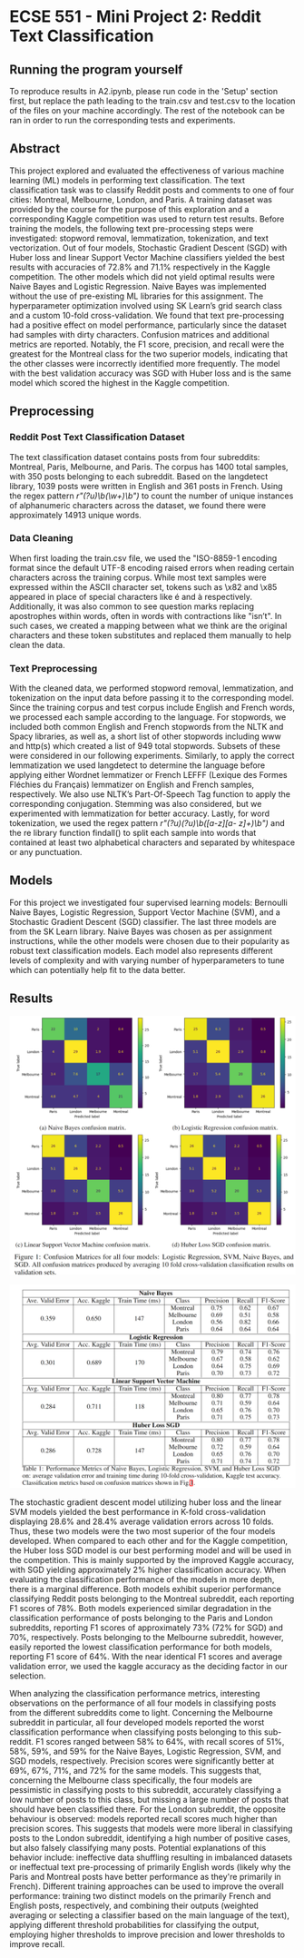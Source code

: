 # ECSE 551 - Mini Project 2: Reddit Text Classification

## Running the program yourself
To reproduce results in A2.ipynb, please run code in the 'Setup' section first, but replace the path leading to the train.csv and test.csv to the location of the files on your machine accordingly. The rest of the notebook can be ran in order to run the corresponding tests and experiments. 

## Abstract

This project explored and evaluated the effectiveness of various machine learning
(ML) models in performing text classification. The text classification task was to
classify Reddit posts and comments to one of four cities: Montreal, Melbourne,
London, and Paris. A training dataset was provided by the course for the purpose
of this exploration and a corresponding Kaggle competition was used to return test
results. Before training the models, the following text pre-processing steps were
investigated: stopword removal, lemmatization, tokenization, and text vectorization.
Out of four models, Stochastic Gradient Descent (SGD) with Huber loss and linear
Support Vector Machine classifiers yielded the best results with accuracies of 72.8%
and 71.1% respectively in the Kaggle competition. The other models which did
not yield optimal results were Naive Bayes and Logistic Regression. Naive Bayes
was implemented without the use of pre-existing ML libraries for this assignment.
The hyperparameter optimization involved using SK Learn’s grid search class
and a custom 10-fold cross-validation.
We found that text pre-processing had a positive effect on model performance,
particularly since the dataset had samples with dirty characters. Confusion matrices
and additional metrics are reported. Notably, the F1 score, precision, and recall
were the greatest for the Montreal class for the two superior models, indicating that
the other classes were incorrectly identified more frequently. The model with the
best validation accuracy was SGD with Huber loss and is the same model which
scored the highest in the Kaggle competition.

## Preprocessing

### Reddit Post Text Classification Dataset
The text classification dataset contains posts from four subreddits: Montreal, Paris, Melbourne, and
Paris. The corpus has 1400 total samples, with 350 posts belonging to each subreddit. Based on
the langdetect library, 1039 posts were written in English and 361 posts in French. Using the regex
pattern *r"(?u)\b(\w+)\b")* to count the number of unique instances of alphanumeric characters across
the dataset, we found there were approximately 14913 unique words.

### Data Cleaning
When first loading the train.csv file, we used the "ISO-8859-1 encoding format since the default
UTF-8 encoding raised errors when reading certain characters across the training corpus. While
most text samples were expressed within the ASCII character set, tokens such as \x82 and \x85
appeared in place of special characters like é and à respectively. Additionally, it was also common to
see question marks replacing apostrophes within words, often in words with contractions like "isn’t".
In such cases, we created a mapping between what we think are the original characters and these
token substitutes and replaced them manually to help clean the data.

### Text Preprocessing
With the cleaned data, we performed stopword removal, lemmatization, and tokenization on the input
data before passing it to the corresponding model. Since the training corpus and test corpus include
English and French words, we processed each sample according to the language. For stopwords,
we included both common English and French stopwords from the NLTK and Spacy libraries, as
well as, a short list of other stopwords including www and http(s) which created a list of 949 total
stopwords. Subsets of these were considered in our following experiments. Similarly, to apply the
correct lemmatization we used langdetect to determine the language before applying either Wordnet
lemmatizer or French LEFFF (Lexique des Formes Fléchies du Français) lemmatizer on English
and French samples, respectively. We also use NLTK’s Part-Of-Speech Tag function to apply the
corresponding conjugation. Stemming was also considered, but we experimented with lemmatization
for better accuracy. Lastly, for word tokenization, we used the regex pattern *r"(?u)(?u)\b([a-z][a-
z]+)\b")* and the re library function findall() to split each sample into words that contained at least
two alphabetical characters and separated by whitespace or any punctuation.

## Models

For this project we investigated four supervised learning models: Bernoulli Naive Bayes, Logistic
Regression, Support Vector Machine (SVM), and a Stochastic Gradient Descent (SGD) classifier.
The last three models are from the SK Learn library. Naive Bayes was chosen as per assignment
instructions, while the other models were chosen due to their popularity as robust text classification
models. Each model also represents different levels of complexity and with varying number of
hyperparameters to tune which can potentially help fit to the data better.

## Results

![alt text](misc/cm.png)

![alt text](misc/acc.png)

The stochastic gradient descent model utilizing huber loss and the linear SVM models yielded the best performance in K-fold cross-validation displaying 28.6\% and 28.4\% average validation errors across 10 folds. Thus, these two models were the two most superior of the four models developed. When compared to each other and for the Kaggle competition, the Huber loss SGD model is our best performing model and will be used in the competition. This is mainly supported by the improved Kaggle accuracy, with SGD yielding approximately 2\% higher classification accuracy. When evaluating the classification performance of the models in more depth, there is a marginal difference. Both models exhibit superior performance classifying Reddit posts belonging to the Montreal subreddit, each reporting F1 scores of 78\%. Both models experienced similar degradation in the classification performance of posts belonging to the Paris and London subreddits, reporting F1 scores of approximately 73\% (72\% for SGD) and 70\%, respectively. Posts belonging to the Melbourne subreddit, however, easily reported the lowest classification performance for both models, reporting F1 score of 64\%. With the near identical F1 scores and average validation error, we used the kaggle accuracy as the deciding factor in our selection. 

When analyzing the classification performance metrics, interesting observations on the performance of all four models in classifying posts from the different subreddits come to light. Concerning the Melbourne subreddit in particular, all four developed models reported the worst classification performance when classifying posts belonging to this sub-reddit. F1 scores ranged between 58\% to 64\%, with recall scores of 51\%, 58\%, 59\%, and 59\% for the Naive Bayes, Logistic Regression, SVM, and SGD models, respectively. Precision scores were significantly better at 69\%, 67\%, 71\%, and 72\% for the same models. This suggests that, concerning the Melbourne class specifically, the four models are pessimistic in classifying posts to this subreddit, accurately classifying a low number of posts to this class, but missing a large number of posts that should have been classified there. For the London subreddit, the opposite behaviour is observed: models reported recall scores much higher than precision scores. This suggests that models were more liberal in classifying posts to the London subreddit, identifying a high number of positive cases, but also falsely classifying many posts. Potential explanations of this behavior include: ineffective data shuffling resulting in imbalanced datasets or ineffectual text pre-processing of primarily English words (likely why the Paris and Montreal posts have better performance as they're primarily in French). Different training approaches can be used to improve the overall performance: training two distinct models on the primarily French and English posts, respectively, and combining their outputs (weighted averaging or selecting a classifier based on the main language of the text), applying different threshold probabilities for classifying the output, employing higher thresholds to improve precision and lower thresholds to improve recall. 

